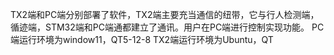 TX2端和PC端分别部署了软件，TX2端主要充当通信的纽带，它与行人检测端，循迹端，STM32端和PC端通都建立了通讯。用户在PC端进行控制实现功能。
PC端运行环境为window11，QT5-12-8
TX2端运行环境为Ubuntu，QT